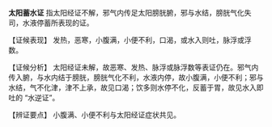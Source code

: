 **太阳蓄水证** 指太阳经证不解，邪气内传足太阳膀胱腑，邪与水结，膀胱气化失司，水液停蓄所表现的证。

【证候表现】
发热，恶寒，小腹满，小便不利，口渴，或水入则吐，脉浮或浮数。

【证候分析】
太阳经证未解，故恶寒、发热、脉浮或脉浮数等表证仍在。邪气内传入腑，与水内结于膀胱，膀胱气化不利，水液内停，故小腹满，小便不利；邪与水结，气不化津，津不上承，故见口渴；饮多则水停不化，反蓄于胃，故见水入即吐的 “水逆证”。

【辨证要点】
小腹满、小便不利与太阳经证症状共见。